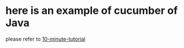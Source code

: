 # here is an example of cucumber of Java
please refer to [10-minute-tutorial](https://docs.cucumber.io/guides/10-minute-tutorial/)